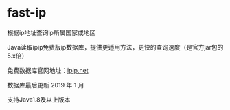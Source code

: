 # fast-ip
 
 根据ip地址查询ip所属国家或地区
 
 Java读取ipip免费版ip数据库，提供更适用方法，更快的查询速度（是官方jar包的5.x倍）
 
 免费数据库官网地址：<a href="https://www.ipip.net/" target="_blank">ipip.net</a>
 
 数据库最后更新 2019 年 1 月

 支持Java1.8及以上版本
